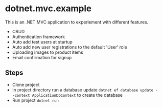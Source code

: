 ﻿# dotnet.mvc.example

This is an .NET MVC application to experiement with different features.

* CRUD
* Authentication framework
* Auto add test users at startup
* Auto add new user registrations to the default 'User' role
* Uploading images to product items
* Email confirmation for signup


## Steps
* Clone project
* In project directory run a database update `dotnet ef database update --context ApplicationDbContext` to create the database
* Run project `dotnet run`

